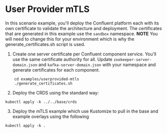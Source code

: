 # User Provider mTLS

In this scenario example, you'll deploy the Confluent platform each with its own certificate to validate the architecture and deployment. The certificates that are generated in this example use the `sandbox` namespace. **NOTE** You will need to change this for your environment which is why the generate_certificates.sh script is used.

1. Create one server certificate per Confluent component service. You'll use the same certificate authority for all. Update `zookeeper-server-domain.json` and `kafka-server-domain.json` with your namespace and generate certificates for each component.  

```shell
    cd examples/userprovided-mtls
    ./generate_certificates.sh
```

2. Deploy the CRDS using the standard way:
```shell
kubectl apply -k ../../base/crds
```

3. Deploy the mTLS example which use Kustomize to pull in the base and example overlays using the following
```shell
kubectl apply -k .
```
